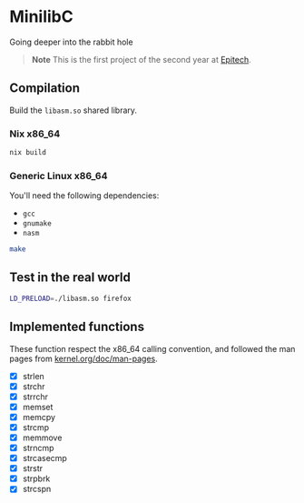 # MinilibC

Going deeper into the rabbit hole

> **Note** This is the first project of the second year at
> [Epitech](https://www.epitech.eu/).


## Compilation

Build the `libasm.so` shared library.

### Nix x86_64

```sh
nix build
```

### Generic Linux x86_64

You'll need the following dependencies:
- `gcc`
- `gnumake`
- `nasm`

```sh
make
```


## Test in the real world

```sh
LD_PRELOAD=./libasm.so firefox
```


## Implemented functions

These function respect the x86_64 calling convention, and followed the man
pages from [kernel.org/doc/man-pages](https://www.kernel.org/doc/man-pages).

- [X] strlen
- [X] strchr
- [X] strrchr
- [X] memset
- [X] memcpy
- [X] strcmp
- [X] memmove
- [X] strncmp
- [X] strcasecmp
- [X] strstr
- [X] strpbrk
- [X] strcspn

